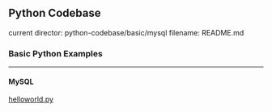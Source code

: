 ## Python Codebase

current director: python-codebase/basic/mysql
filename: README.md

### Basic Python Examples
----
#### MySQL

[helloworld.py](helloworld.py)
